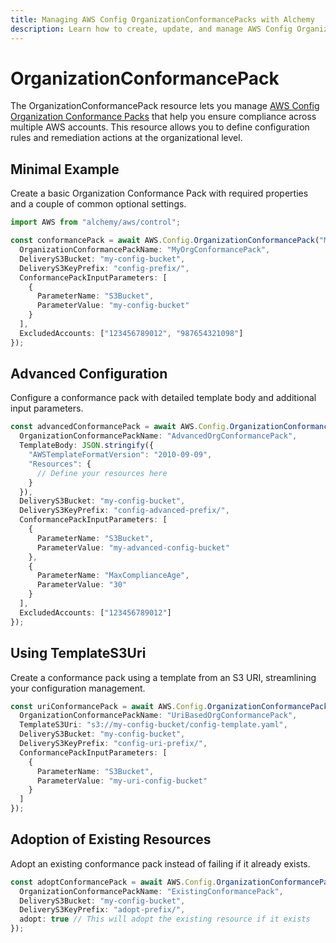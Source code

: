 ```yaml
---
title: Managing AWS Config OrganizationConformancePacks with Alchemy
description: Learn how to create, update, and manage AWS Config OrganizationConformancePacks using Alchemy Cloud Control.
---
```


# OrganizationConformancePack

The OrganizationConformancePack resource lets you manage [AWS Config Organization Conformance Packs](https://docs.aws.amazon.com/config/latest/userguide/) that help you ensure compliance across multiple AWS accounts. This resource allows you to define configuration rules and remediation actions at the organizational level.

## Minimal Example

Create a basic Organization Conformance Pack with required properties and a couple of common optional settings.

```ts
import AWS from "alchemy/aws/control";

const conformancePack = await AWS.Config.OrganizationConformancePack("MyConformancePack", {
  OrganizationConformancePackName: "MyOrgConformancePack",
  DeliveryS3Bucket: "my-config-bucket",
  DeliveryS3KeyPrefix: "config-prefix/",
  ConformancePackInputParameters: [
    {
      ParameterName: "S3Bucket",
      ParameterValue: "my-config-bucket"
    }
  ],
  ExcludedAccounts: ["123456789012", "987654321098"]
});
```

## Advanced Configuration

Configure a conformance pack with detailed template body and additional input parameters.

```ts
const advancedConformancePack = await AWS.Config.OrganizationConformancePack("AdvancedConformancePack", {
  OrganizationConformancePackName: "AdvancedOrgConformancePack",
  TemplateBody: JSON.stringify({
    "AWSTemplateFormatVersion": "2010-09-09",
    "Resources": {
      // Define your resources here
    }
  }),
  DeliveryS3Bucket: "my-config-bucket",
  DeliveryS3KeyPrefix: "config-advanced-prefix/",
  ConformancePackInputParameters: [
    {
      ParameterName: "S3Bucket",
      ParameterValue: "my-advanced-config-bucket"
    },
    {
      ParameterName: "MaxComplianceAge",
      ParameterValue: "30"
    }
  ],
  ExcludedAccounts: ["123456789012"]
});
```

## Using TemplateS3Uri

Create a conformance pack using a template from an S3 URI, streamlining your configuration management.

```ts
const uriConformancePack = await AWS.Config.OrganizationConformancePack("UriConformancePack", {
  OrganizationConformancePackName: "UriBasedOrgConformancePack",
  TemplateS3Uri: "s3://my-config-bucket/config-template.yaml",
  DeliveryS3Bucket: "my-config-bucket",
  DeliveryS3KeyPrefix: "config-uri-prefix/",
  ConformancePackInputParameters: [
    {
      ParameterName: "S3Bucket",
      ParameterValue: "my-uri-config-bucket"
    }
  ]
});
```

## Adoption of Existing Resources

Adopt an existing conformance pack instead of failing if it already exists.

```ts
const adoptConformancePack = await AWS.Config.OrganizationConformancePack("AdoptConformancePack", {
  OrganizationConformancePackName: "ExistingConformancePack",
  DeliveryS3Bucket: "my-config-bucket",
  DeliveryS3KeyPrefix: "adopt-prefix/",
  adopt: true // This will adopt the existing resource if it exists
});
```